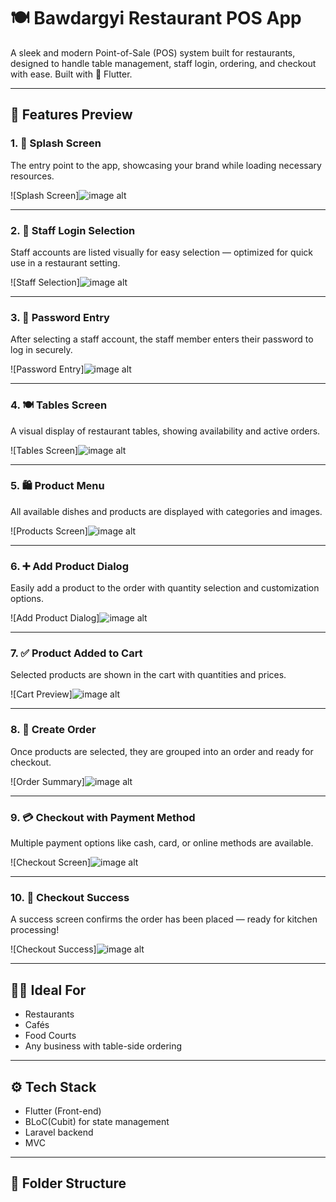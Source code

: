 # 🍽️ Bawdargyi Restaurant POS App

A sleek and modern Point-of-Sale (POS) system built for restaurants, designed to handle table management, staff login, ordering, and checkout with ease. Built with 💙 Flutter.

---

## 📱 Features Preview

### 1. 🚀 Splash Screen
The entry point to the app, showcasing your brand while loading necessary resources.

![Splash Screen]![image alt](https://github.com/khamenkhai/bawdargyi_pos_screenshots/blob/main/images/1.splash.png?raw=true)

---

### 2. 🔐 Staff Login Selection
Staff accounts are listed visually for easy selection — optimized for quick use in a restaurant setting.

![Staff Selection]![image alt](https://github.com/khamenkhai/bawdargyi_pos_screenshots/blob/main/images/2.login.png?raw=true)

---

### 3. 🔑 Password Entry
After selecting a staff account, the staff member enters their password to log in securely.

![Password Entry]![image alt](https://github.com/khamenkhai/bawdargyi_pos_screenshots/blob/main/images/3.staff_login.png?raw=true)

---

### 4. 🍽️ Tables Screen
A visual display of restaurant tables, showing availability and active orders.

![Tables Screen]![image alt](https://github.com/khamenkhai/bawdargyi_pos_screenshots/blob/main/images/4.table.png?raw=true)

---

### 5. 🛍️ Product Menu
All available dishes and products are displayed with categories and images.

![Products Screen]![image alt](https://github.com/khamenkhai/bawdargyi_pos_screenshots/blob/main/images/5.order_screen.png?raw=true)

---

### 6. ➕ Add Product Dialog
Easily add a product to the order with quantity selection and customization options.

![Add Product Dialog]![image alt](https://github.com/khamenkhai/bawdargyi_pos_screenshots/blob/main/images/6.add_product.png?raw=true)

---

### 7. ✅ Product Added to Cart
Selected products are shown in the cart with quantities and prices.

![Cart Preview]![image alt](https://github.com/khamenkhai/bawdargyi_pos_screenshots/blob/main/images/7.prroduct_in_cart.png?raw=true)

---

### 8. 🧾 Create Order
Once products are selected, they are grouped into an order and ready for checkout.

![Order Summary]![image alt](https://github.com/khamenkhai/bawdargyi_pos_screenshots/blob/main/images/8.product_in_order.png?raw=true)

---

### 9. 💳 Checkout with Payment Method
Multiple payment options like cash, card, or online methods are available.

![Checkout Screen]![image alt](https://github.com/khamenkhai/bawdargyi_pos_screenshots/blob/main/images/9.choose_payment.png?raw=true)

---

### 10. 🎉 Checkout Success
A success screen confirms the order has been placed — ready for kitchen processing!

![Checkout Success]![image alt](https://github.com/khamenkhai/bawdargyi_pos_screenshots/blob/main/images/10.checkout_success.png?raw=true)

---

## 🧑‍🍳 Ideal For
- Restaurants
- Cafés
- Food Courts
- Any business with table-side ordering

---

## ⚙️ Tech Stack
- Flutter (Front-end)
- BLoC(Cubit) for state management
- Laravel backend
- MVC

---

## 📂 Folder Structure

